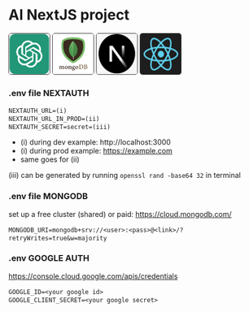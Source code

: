 # AI NextJS project

<img src="/public/assets/images/chatLogo.png" width="80" height="80" style="border-radius: 5px; border: 1px solid #333;">
<img src="/public/assets/images/mongo2.png" width="80" height="80" style="border-radius: 5px; border: 1px solid #333;">
<img src="/public/assets/images/next2.png" width="80" height="80" style="border-radius: 5px; border: 1px solid #333;">
<img src="/public/assets/images/react2.png" width="80" height="80" style="border-radius: 5px; border: 1px solid #333;">

### .env file NEXTAUTH

```
NEXTAUTH_URL=(i)
NEXTAUTH_URL_IN_PROD=(ii)
NEXTAUTH_SECRET=secret=(iii)
```

-  (i) during dev example: http://localhost:3000
-  (i) during prod example: https://example.com
-  same goes for (ii)

(iii) can be generated by running `openssl rand -base64 32` in terminal

### .env file MONGODB

set up a free cluster (shared) or paid: https://cloud.mongodb.com/

```
MONGODB_URI=mongodb+srv://<user>:<pass>@<link>/?retryWrites=true&w=majority
```

### .env GOOGLE AUTH

https://console.cloud.google.com/apis/credentials

```
GOOGLE_ID=<your google id>
GOOGLE_CLIENT_SECRET=<your google secret>
```
